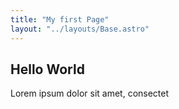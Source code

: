 ```yaml
---
title: "My first Page"
layout: "../layouts/Base.astro"
---
```


## Hello World

Lorem ipsum dolor sit amet, consectet